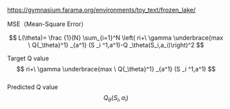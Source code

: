 https://gymnasium.farama.org/environments/toy_text/frozen_lake/  


MSE（Mean-Square Error）  

$$ L(\theta)= \frac {1}{N} \sum_{i=1}^N \left( ri+\ \gamma \underbrace{max \ Q{_\theta}^1} _{a^1}  (S _i ^1,a^1)-Q _\theta(S_i,a_i)\right)^2  $$  

Target Q value  
$$ ri+\ \gamma \underbrace{max \ Q{_\theta}^1} _{a^1}  (S _i ^1,a^1) $$  
Predicted Q value  
$$ Q _\theta(S_i,a_i)  $$  
